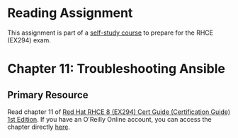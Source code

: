 # Reading Assignment
This assignment is part of a [self-study course](../README.md) to prepare for the RHCE (EX294) exam.
# Chapter 11: Troubleshooting Ansible

## Primary Resource
Read chapter 11 of [Red Hat RHCE 8 (EX294) Cert Guide (Certification Guide) 1st Edition](https://www.amazon.com/RHCE-EX294-Cert-Guide-Certification/dp/0136872433).  If you have an O'Reilly Online account, you can access the chapter directly [here](https://learning.oreilly.com/library/view/Red+Hat+RHCE+8+(EX294)+Cert+Guide/9780136872481/ch11.html#ch11).
